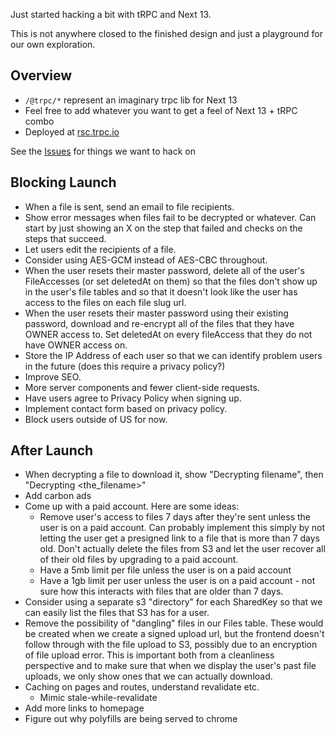 Just started hacking a bit with tRPC and Next 13.

This is not anywhere closed to the finished design and just a playground for our own exploration.

## Overview

- `/@trpc/*` represent an imaginary trpc lib for Next 13
- Feel free to add whatever you want to get a feel of Next 13 + tRPC combo
- Deployed at [rsc.trpc.io](https://rsc.trpc.io/)

See the [Issues](https://github.com/trpc/next-13/issues) for things we want to hack on

## Blocking Launch

- When a file is sent, send an email to file recipients.
- Show error messages when files fail to be decrypted or whatever. Can start by just showing an X on the step that failed and checks on the steps that succeed.
- Let users edit the recipients of a file.
- Consider using AES-GCM instead of AES-CBC throughout.
- When the user resets their master password, delete all of the user's FileAccesses (or set deletedAt on them) so that the files don't show up in the user's file tables and so that it doesn't look like the user has access to the files on each file slug url.
- When the user resets their master password using their existing password, download and re-encrypt all of the files that they have OWNER access to. Set deletedAt on every fileAccess that they do not have OWNER access on.
- Store the IP Address of each user so that we can identify problem users in the future (does this require a privacy policy?)
- Improve SEO.
- More server components and fewer client-side requests.
- Have users agree to Privacy Policy when signing up.
- Implement contact form based on privacy policy.
- Block users outside of US for now.

## After Launch

- When decrypting a file to download it, show "Decrypting filename", then "Decrypting <the_filename>"
- Add carbon ads
- Come up with a paid account. Here are some ideas:
  - Remove user's access to files 7 days after they're sent unless the user is on a paid account. Can probably implement this simply by not letting the user get a presigned link to a file that is more than 7 days old. Don't actually delete the files from S3 and let the user recover all of their old files by upgrading to a paid account.
  - Have a 5mb limit per file unless the user is on a paid account
  - Have a 1gb limit per user unless the user is on a paid account - not sure how this interacts with files that are older than 7 days.
- Consider using a separate s3 "directory" for each SharedKey so that we can easily list the files that S3 has for a user.
- Remove the possibility of "dangling" files in our Files table. These would be created when we create a signed upload url, but the frontend doesn't follow through with the file upload to S3, possibly due to an encryption of file upload error. This is important both from a cleanliness perspective and to make sure that when we display the user's past file uploads, we only show ones that we can actually download.
- Caching on pages and routes, understand revalidate etc.
  - Mimic stale-while-revalidate
- Add more links to homepage
- Figure out why polyfills are being served to chrome

